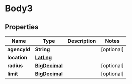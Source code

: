 
# Body3

## Properties
Name | Type | Description | Notes
------------ | ------------- | ------------- | -------------
**agencyId** | **String** |  |  [optional]
**location** | [**LatLng**](LatLng.md) |  | 
**radius** | [**BigDecimal**](BigDecimal.md) |  |  [optional]
**limit** | [**BigDecimal**](BigDecimal.md) |  |  [optional]



